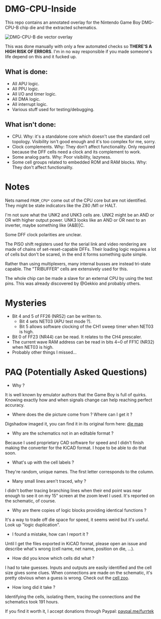 # DMG-CPU-Inside

This repo contains an annotated overlay for the Nintendo Game Boy DMG-CPU-B chip die and the extracted schematics.

![DMG-CPU-B die vector overlay](preview.png)

This was done manually with only a few automated checks so **THERE'S A HIGH RISK OF ERRORS**. I'm in no way responsible if you made someone's life depend on this and it fucked up.

## What is done:
* All APU logic.
* All PPU logic.
* All I/O and timer logic.
* All DMA logic.
* All interrupt logic.
* Various stuff used for testing/debugging.

## What isn't done:
* CPU. Why: it's a standalone core which doesn't use the standard cell topology. Visibility isn't good enough and it's too complex for me, sorry.
* Clock complements. Why: They don't affect functionality. Only required because the DFF cells need a clock and its complement to work.
* Some analog parts. Why: Poor visibility, lazyness.
* Some cell groups related to embedded ROM and RAM blocks. Why: They don't affect functionality.

# Notes

Nets named `FROM_CPU*` come out of the CPU core but are not identified. They might be state indicators like the Z80 /M1 or HALT.

I'm not sure what the UNK2 and UNK3 cells are. UNK2 might be an AND or OR with higher output power. UNK3 looks like an AND or OR next to an inverter, maybe something like (A&B)|C.

Some DFF clock polarities are unclear.

The PISO shift registers used for the serial link and video rendering are made of chains of set-reset-capable DFFs.
Their loading logic requires a lot of cells but don't be scared, in the end it forms something quite simple.

Rather than using multiplexers, many internal busses are instead tri-state capable. The "TRIBUFFER" cells are extensively used for this.

The whole chip can be made a slave for an external CPU by using the test pins. This was already discovered by @Gekkio and probably others.

# Mysteries

* Bit 4 and 5 of FF26 (NR52) can be written to.
  * Bit 4 sets NET03 (APU test mode ?).
  * Bit 5 allows software clocking of the CH1 sweep timer when NET03 is high.
* Bit 0 of FF23 (NR44) can be read. It relates to the CH4 prescaler.
* The current wave RAM address can be read in bits 4~0 of FF1C (NR32) when NET03 is high.
* Probably other things I missed...

# PAQ (Potentially Asked Questions)

* Why ?

It is well known by emulator authors that the Game Boy is full of quirks. Knowing exactly how and when signals change can help reaching perfect accuracy.

* Where does the die picture come from ? Where can I get it ?

Digshadow imaged it, you can find it in its original form here: [die map](http://siliconpr0n.org/map/nintendo/dmg-cpu-b/)

* Why are the schematics not in an editable format ?

Because I used proprietary CAD software for speed and I didn't finish making the converter for the KiCAD format.
I hope to be able to do that soon.

* What's up with the cell labels ?

They're random, unique names. The first letter corresponds to the column.

* Many small lines aren't traced, why ?

I didn't bother tracing branching lines when their end point was near enough to see it on my 15" screen at the zoom level I used. It's reported on the schematic, of course.

* Why are there copies of logic blocks providing identical functions ?

It's a way to trade off die space for speed, it seems weird but it's useful. Look up "logic duplication".

* I found a mistake, how can I report it ?

Until I get the files exported in KiCAD format, please open an issue and describe what's wrong (cell name, net name, position on die, ...).

* How did you know which cells did what ?

I had to take guesses. Inputs and outputs are easily identified and the cell size gives some clues. When connections are made on the schematic, it's pretty obvious when a guess is wrong.
Check out the [cell zoo](cell_zoo.jpg).

* How long did it take ?

Identifying the cells, isolating them, tracing the connections and the schematics took 191 hours.

If you find it worth it, I accept donations through Paypal: [paypal.me/furrtek](https://www.paypal.me/furrtek)
